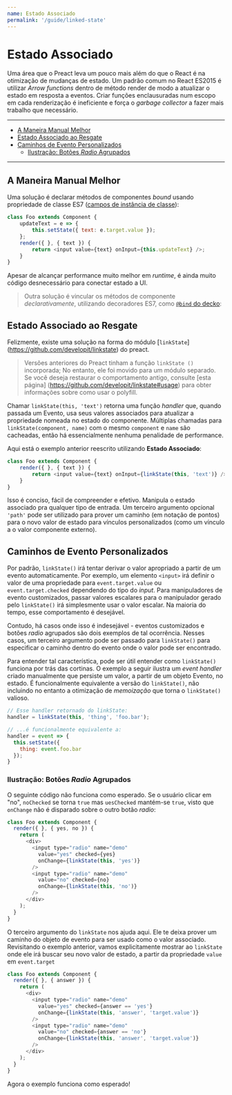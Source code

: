 ```yaml
---
name: Estado Associado
permalink: '/guide/linked-state'
---
```


# Estado Associado<!-- omit in toc -->

Uma área que o Preact leva um pouco mais além do que o React é na otimização de mudanças de estado. Um padrão comum no React ES2015 é utilizar _Arrow functions_ dentro de método render de modo a atualizar o estado em resposta a eventos. Criar funções enclausuradas num escopo em cada renderização é ineficiente e força o _garbage collector_ a fazer mais trabalho que necessário.

---

- [A Maneira Manual Melhor](#a-maneira-manual-melhor)
- [Estado Associado ao Resgate](#estado-associado-ao-resgate)
- [Caminhos de Evento Personalizados](#caminhos-de-evento-personalizados)
  - [Ilustração: Botões _Radio_ Agrupados](#ilustração-botões-_radio_-agrupados)

---

## A Maneira Manual Melhor

Uma solução é declarar métodos de componentes _bound_ usando propriedade de classe ES7 ([campos de instância de classe](https://github.com/jeffmo/es-class-fields-and-static-properties)):

```js
class Foo extends Component {
	updateText = e => {
		this.setState({ text: e.target.value });
	};
	render({ }, { text }) {
		return <input value={text} onInput={this.updateText} />;
	}
}
```

Apesar de alcançar performance muito melhor em _runtime_, é ainda muito código desnecessário para conectar estado a UI.

> Outra solução é vincular os métodos de componente _declarativamente_, utilizando decoradores ES7, como [`@bind` do decko](http://git.io/decko):


## Estado Associado ao Resgate

Felizmente, existe uma solução na forma do módulo [`linkState`] (https://github.com/developit/linkstate) do preact.

> Versões anteriores do Preact tinham a função `linkState ()` incorporada; No entanto, ele foi movido para um módulo separado. Se você deseja restaurar o comportamento antigo, consulte [esta página] (https://github.com/developit/linkstate#usage) para obter informações sobre como usar o polyfill.

Chamar `linkState(this, 'text')` retorna uma função _handler_ que, quando passada um Evento, usa seus valores associados para atualizar a propriedade nomeada no estado do componente. Múltiplas chamadas para `linkState(component, name)` com o mesmo `component` e `name` são cacheadas, então há essencialmente nenhuma penalidade de performance.

Aqui está o exemplo anterior reescrito utilizando **Estado Associado**:

```js
class Foo extends Component {
	render({ }, { text }) {
		return <input value={text} onInput={linkState(this, 'text')} />;
	}
}
```

Isso é conciso, fácil de compreender e efetivo. Manipula o estado associado pra qualquer tipo de entrada. Um terceiro argumento opcional `'path'` pode ser utilizado para prover um caminho (em notação de pontos) para o novo valor de estado para vínculos personalizados (como um vínculo a o valor componente externo).

## Caminhos de Evento Personalizados

Por padrão, `linkState()` irá tentar derivar o valor apropriado a partir de um evento automaticamente. Por exemplo, um elemento `<input>` irá definir o valor de uma propriedade para `event.target.value` ou `event.target.checked` dependendo do tipo do _input_. Para manipuladores de evento customizados, passar valores escalares para o manipulador gerado pelo `linkState()` irá simplesmente usar o valor escalar. Na maioria do tempo, esse comportamento é desejável.


Contudo, há casos onde isso é indesejável - eventos customizados e botões _radio_ agrupados são dois exemplos de tal ocorrência. Nesses casos, um terceiro argumento pode ser passado para `linkState()` para especificar o caminho dentro do evento onde o valor pode ser encontrado.


Para entender tal característica, pode ser útil entender como `linkState()` funciona por trás das cortinas. O exemplo a seguir ilustra um _event handler_ criado manualmente que persiste um valor, a partir de um objeto Evento, no estado. É funcionalmente equivalente a versão do `linkState()`, não incluindo no entanto a otimização de _memoização_ que torna o `linkState()` valioso.


```js
// Esse handler retornado do linkState:
handler = linkState(this, 'thing', 'foo.bar');

// ...é funcionalmente equivalente a:
handler = event => {
  this.setState({
    thing: event.foo.bar
  });
}
```


### Ilustração: Botões _Radio_ Agrupados

O seguinte código não funciona como esperado. Se o usuário clicar em "no", `noChecked` se torna `true` mas `uesChecked` mantém-se `true`, visto que `onChange` não é disparado sobre o outro botão _radio_:

```js
class Foo extends Component {
  render({ }, { yes, no }) {
    return (
      <div>
        <input type="radio" name="demo"
          value="yes" checked={yes}
          onChange={linkState(this, 'yes')}
        />
        <input type="radio" name="demo"
          value="no" checked={no}
          onChange={linkState(this, 'no')}
        />
      </div>
    );
  }
}
```

O terceiro argumento do `linkState` nos ajuda aqui. Ele te deixa prover um caminho do objeto de evento para ser usado como o valor associado. Revisitando o exemplo anterior, vamos explicitamente mostrar ao `linkState` onde ele irá buscar seu novo valor de estado, a partir da propriedade `value` em `event.target`

```js
class Foo extends Component {
  render({ }, { answer }) {
    return (
      <div>
        <input type="radio" name="demo"
          value="yes" checked={answer == 'yes'}
          onChange={linkState(this, 'answer', 'target.value')}
        />
        <input type="radio" name="demo"
          value="no" checked={answer == 'no'}
          onChange={linkState(this, 'answer', 'target.value')}
        />
      </div>
    );
  }
}
```
Agora o exemplo funciona como esperado!

